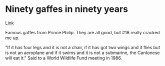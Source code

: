 # Ninety gaffes in ninety years

[Link](http://www.independent.co.uk/news/uk/home-news/ninety-gaffes-in-ninety-years-2290148.html)

Famous gaffes from Prince Philip. They are all good, but #18 really
cracked me up.

"If it has four legs and it is not a chair, if it has got two wings and it flies but is not an aeroplane and if it swims and it is not a submarine, the Cantonese will eat it." Said to a World Wildlife Fund meeting in 1986.

